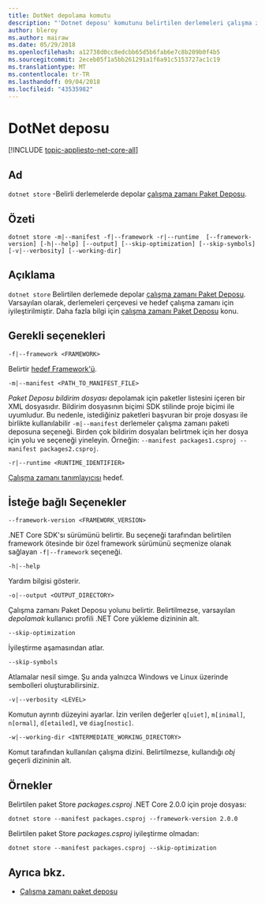 ```yaml
---
title: DotNet depolama komutu
description: "'Dotnet deposu' komutunu belirtilen derlemeleri çalışma zamanı Paket Deposu."
author: bleroy
ms.author: mairaw
ms.date: 05/29/2018
ms.openlocfilehash: a12738d0cc8edcbb65d5b6fab6e7c8b209b0f4b5
ms.sourcegitcommit: 2eceb05f1a5bb261291a1f6a91c5153727ac1c19
ms.translationtype: MT
ms.contentlocale: tr-TR
ms.lasthandoff: 09/04/2018
ms.locfileid: "43535982"
---
```

# <a name="dotnet-store"></a>DotNet deposu

[!INCLUDE [topic-appliesto-net-core-all](../../../includes/topic-appliesto-net-core-2plus.md)]

## <a name="name"></a>Ad

`dotnet store` -Belirli derlemelerde depolar [çalışma zamanı Paket Deposu](../deploying/runtime-store.md).

## <a name="synopsis"></a>Özeti

`dotnet store -m|--manifest -f|--framework -r|--runtime  [--framework-version] [-h|--help] [--output] [--skip-optimization] [--skip-symbols] [-v|--verbosity] [--working-dir]`

## <a name="description"></a>Açıklama

`dotnet store` Belirtilen derlemede depolar [çalışma zamanı Paket Deposu](../deploying/runtime-store.md). Varsayılan olarak, derlemeleri çerçevesi ve hedef çalışma zamanı için iyileştirilmiştir. Daha fazla bilgi için [çalışma zamanı Paket Deposu](../deploying/runtime-store.md) konu.

## <a name="required-options"></a>Gerekli seçenekleri

`-f|--framework <FRAMEWORK>`

Belirtir [hedef Framework'ü](../../standard/frameworks.md).

`-m|--manifest <PATH_TO_MANIFEST_FILE>`

*Paket Deposu bildirim dosyası* depolamak için paketler listesini içeren bir XML dosyasıdır. Bildirim dosyasının biçimi SDK stilinde proje biçimi ile uyumludur. Bu nedenle, istediğiniz paketleri başvuran bir proje dosyası ile birlikte kullanılabilir `-m|--manifest` derlemeler çalışma zamanı paketi deposuna seçeneği. Birden çok bildirim dosyaları belirtmek için her dosya için yolu ve seçeneği yineleyin. Örneğin: `--manifest packages1.csproj --manifest packages2.csproj`.

`-r|--runtime <RUNTIME_IDENTIFIER>`

[Çalışma zamanı tanımlayıcısı](../rid-catalog.md) hedef.

## <a name="optional-options"></a>İsteğe bağlı Seçenekler

`--framework-version <FRAMEWORK_VERSION>`

.NET Core SDK'sı sürümünü belirtir. Bu seçeneği tarafından belirtilen framework ötesinde bir özel framework sürümünü seçmenize olanak sağlayan `-f|--framework` seçeneği.

`-h|--help`

Yardım bilgisi gösterir.

`-o|--output <OUTPUT_DIRECTORY>`

Çalışma zamanı Paket Deposu yolunu belirtir. Belirtilmezse, varsayılan *depolamak* kullanıcı profili .NET Core yükleme dizininin alt.

`--skip-optimization`

İyileştirme aşamasından atlar.

`--skip-symbols`

Atlamalar nesil simge. Şu anda yalnızca Windows ve Linux üzerinde sembolleri oluşturabilirsiniz.

`-v|--verbosity <LEVEL>`

Komutun ayrıntı düzeyini ayarlar. İzin verilen değerler `q[uiet]`, `m[inimal]`, `n[ormal]`, `d[etailed]`, ve `diag[nostic]`.

`-w|--working-dir <INTERMEDIATE_WORKING_DIRECTORY>`

Komut tarafından kullanılan çalışma dizini. Belirtilmezse, kullandığı *obj* geçerli dizininin alt.

## <a name="examples"></a>Örnekler

Belirtilen paket Store *packages.csproj* .NET Core 2.0.0 için proje dosyası:

`dotnet store --manifest packages.csproj --framework-version 2.0.0`

Belirtilen paket Store *packages.csproj* iyileştirme olmadan:

`dotnet store --manifest packages.csproj --skip-optimization`

## <a name="see-also"></a>Ayrıca bkz.

* [Çalışma zamanı paket deposu](../deploying/runtime-store.md)